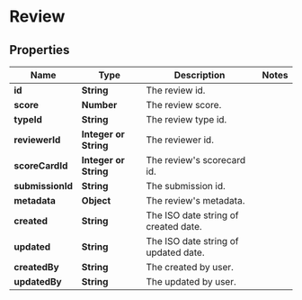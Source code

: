 # Review

## Properties
Name | Type | Description | Notes
------------ | ------------- | ------------- | -------------
**id** | **String** | The review id. |
**score** | **Number** | The review score. |
**typeId** | **String** | The review type id. |
**reviewerId** | **Integer or String** | The reviewer id. |
**scoreCardId** | **Integer or String** | The review's scorecard id. |
**submissionId** | **String** | The submission id. |
**metadata** | **Object** | The review's metadata. |
**created** | **String** | The ISO date string of created date. |
**updated** | **String** | The ISO date string of updated date. |
**createdBy** | **String** | The created by user. |
**updatedBy** | **String** | The updated by user. |

